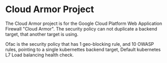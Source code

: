 # Cloud Armor Project

The Cloud Armor project is for the Google Cloud Platform Web Application Firewall "Cloud Armor".
The security policy can not duplicate a backend target, that another target is using.

Ofac is the security policy that has 1 geo-blocking rule, and 10 OWASP rules, pointing to a single kubernettes backend target, Default kubernetes L7 Load balancing health check.
